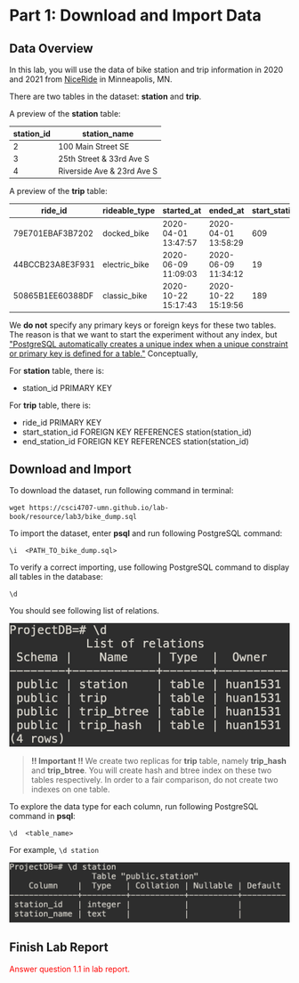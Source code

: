 # Part 1: Download and Import Data

## Data Overview
In this lab, you will use the data of bike station and trip information in 2020 and 2021 from [NiceRide](https://niceridemn.com/) in Minneapolis, MN. 

There are two tables in the dataset: **station** and **trip**.

A preview of the **station** table:

| station_id | station_name               |
| ---------- | -------------------------- |
| 2          | 100 Main Street SE         |
| 3          | 25th Street & 33rd Ave S   |
| 4          | Riverside Ave & 23rd Ave S |

A preview of the **trip** table:

| ride_id          | rideable_type | started_at          | ended_at            | start_station_id | end_station_id | member_casual |
| ---------------- | ------------- | ------------------- | ------------------- | ---------------- | -------------- | ------------- |
| 79E701EBAF3B7202 | docked_bike   | 2020-04-01 13:47:57 | 2020-04-01 13:58:29 | 609              | 30009          | casual        |
| 44BCCB23A8E3F931 | electric_bike | 2020-06-09 11:09:03 | 2020-06-09 11:34:12 | 19               | 858            | casual        |
| 50865B1EE60388DF | classic_bike  | 2020-10-22 15:17:43 | 2020-10-22 15:19:56 | 189              | 189            | member        |

We **do not** specify any primary keys or foreign keys for these two tables. The reason is that we want to start the experiment without any index, but ["PostgreSQL automatically creates a unique index when a unique constraint or primary key is defined for a table."](https://www.postgresql.org/docs/14/indexes-unique.html) Conceptually, 

For **station** table, there is:
- station_id PRIMARY KEY
  
For **trip** table, there is:
- ride_id PRIMARY KEY
- start_station_id FOREIGN KEY REFERENCES station(station_id)
- end_station_id FOREIGN KEY REFERENCES station(station_id)

## Download and Import

To download the dataset, run following command in terminal:

<pre><code>wget https://csci4707-umn.github.io/lab-book/resource/lab3/bike_dump.sql</code></pre>

To import the dataset, enter **psql** and run following PostgreSQL command:

<pre><code>\i  &#60;PATH_TO_bike_dump.sql&#62;</code></pre>

To verify a correct importing, use following PostgreSQL command to display all tables in the database:

<pre><code>\d</code></pre>

You should see following list of relations. 

![display](./figure/display.png)

> **!! Important !!** We create two replicas for **trip** table, namely **trip_hash** and **trip_btree**. You will create hash and btree index on these two tables respectively. In order to a fair comparison, do not create two indexes on one table. 

To explore the data type for each column, run following PostgreSQL command in **psql**:

<pre><code>\d  &#60;table_name&#62;</code></pre>

For example, `\d station`

![describe](./figure/describe.png)

## Finish Lab Report
<span style="color: red;">Answer question 1.1 in lab report.</span>